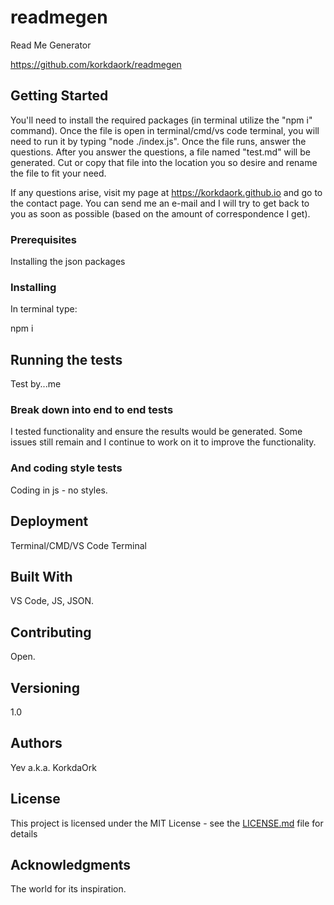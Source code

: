 # readmegen
Read Me Generator

https://github.com/korkdaork/readmegen

## Getting Started

You'll need to install the required packages (in terminal utilize the "npm i" command).  Once the file is open in terminal/cmd/vs code terminal, you will need to run it by typing "node ./index.js".  Once the file runs, answer the questions.  After you answer the questions, a file named "test.md" will be generated.  Cut or copy that file into the location you so desire and rename the file to fit your need.  

If any questions arise, visit my page at https://korkdaork.github.io and go to the contact page.  You can send me an e-mail and I will try to get back to you as soon as possible (based on the amount of correspondence I get).

### Prerequisites

Installing the json packages

### Installing

In terminal type:

npm i

## Running the tests

Test by...me

### Break down into end to end tests

I tested functionality and ensure the results would be generated.  Some issues still remain and I continue to work on it to improve the functionality. 

### And coding style tests

Coding in js - no styles.

## Deployment

Terminal/CMD/VS Code Terminal

## Built With

VS Code, JS, JSON.

## Contributing

Open. 

## Versioning

1.0

## Authors

Yev a.k.a. KorkdaOrk

## License

This project is licensed under the MIT License - see the [LICENSE.md](LICENSE.md) file for details

## Acknowledgments

The world for its inspiration.

